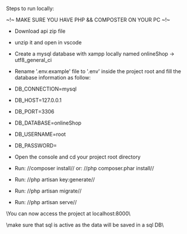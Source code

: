 Steps to run locally:

~!~ MAKE SURE YOU HAVE PHP && COMPOSTER ON YOUR PC ~!~


-   Download api zip file
-   unzip it and open in vscode
-   Create a mysql database with xampp locally named onlineShop -> utf8_general_ci
-   Rename '.env.example' file to '.env' inside the project root and fill the database information as follow:

- DB_CONNECTION=mysql
- DB_HOST=127.0.0.1
- DB_PORT=3306
- DB_DATABASE=onlineShop
- DB_USERNAME=root
- DB_PASSWORD=

-   Open the console and cd your project root directory
-   Run: //composer install// or: //php composer.phar install//
-   Run: //php artisan key:generate//
-   Run: //php artisan migrate//
-   Run: //php artisan serve//

\\You can now access the project at localhost:8000\\

\\make sure that sql is active as the data will be saved in a sql DB\\
